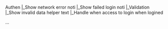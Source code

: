 Authen
|\_Show network error noti
|\_Show failed login noti
|\_Validation
|\_Show invalid data helper text
|\_Handle when access to login when logined

...
